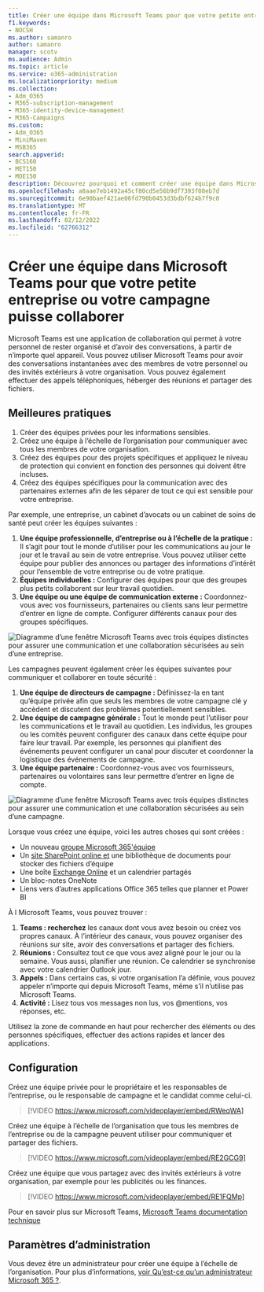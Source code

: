 ```yaml
---
title: Créer une équipe dans Microsoft Teams pour que votre petite entreprise ou votre campagne puisse collaborer
f1.keywords:
- NOCSH
ms.author: samanro
author: samanro
manager: scotv
ms.audience: Admin
ms.topic: article
ms.service: o365-administration
ms.localizationpriority: medium
ms.collection:
- Adm_O365
- M365-subscription-management
- M365-identity-device-management
- M365-Campaigns
ms.custom:
- Adm_O365
- MiniMaven
- MSB365
search.appverid:
- BCS160
- MET150
- MOE150
description: Découvrez pourquoi et comment créer une équipe dans Microsoft Teams pour que votre petite entreprise ou votre campagne puisse collaborer.
ms.openlocfilehash: a8aae7eb1492a45cf80cd5e56b9df7393f08eb7d
ms.sourcegitcommit: 6e90baef421ae06fd790b0453d3bdbf624b7f9c0
ms.translationtype: MT
ms.contentlocale: fr-FR
ms.lasthandoff: 02/12/2022
ms.locfileid: "62766312"
---
```

# <a name="create-a-team-in-microsoft-teams-so-your-small-business-or-campaign-can-collaborate"></a>Créer une équipe dans Microsoft Teams pour que votre petite entreprise ou votre campagne puisse collaborer

Microsoft Teams est une application de collaboration qui permet à votre personnel de rester organisé et d’avoir des conversations, à partir de n’importe quel appareil. Vous pouvez utiliser Microsoft Teams pour avoir des conversations instantanées avec des membres de votre personnel ou des invités extérieurs à votre organisation. Vous pouvez également effectuer des appels téléphoniques, héberger des réunions et partager des fichiers.

## <a name="best-practices"></a>Meilleures pratiques

1. Créer des équipes privées pour les informations sensibles.
1. Créez une équipe à l’échelle de l’organisation pour communiquer avec tous les membres de votre organisation.
1. Créez des équipes pour des projets spécifiques et appliquez le niveau de protection qui convient en fonction des personnes qui doivent être incluses.
1. Créez des équipes spécifiques pour la communication avec des partenaires externes afin de les séparer de tout ce qui est sensible pour votre entreprise.

Par exemple, une entreprise, un cabinet d’avocats ou un cabinet de soins de santé peut créer les équipes suivantes :

1. **Une équipe professionnelle, d’entreprise ou à l’échelle de la pratique :** Il s’agit pour tout le monde d’utiliser pour les communications au jour le jour et le travail au sein de votre entreprise. Vous pouvez utiliser cette équipe pour publier des annonces ou partager des informations d’intérêt pour l’ensemble de votre entreprise ou de votre pratique.
1. **Équipes individuelles :** Configurer des équipes pour que des groupes plus petits collaborent sur leur travail quotidien.
1. **Une équipe ou une équipe de communication externe :** Coordonnez-vous avec vos fournisseurs, partenaires ou clients sans leur permettre d’entrer en ligne de compte. Configurer différents canaux pour des groupes spécifiques.

![Diagramme d’une fenêtre Microsoft Teams avec trois équipes distinctes pour assurer une communication et une collaboration sécurisées au sein d’une entreprise.](../media/m365-democracy-teams-business-collab.png)

Les campagnes peuvent également créer les équipes suivantes pour communiquer et collaborer en toute sécurité :

1. **Une équipe de directeurs de campagne :** Définissez-la en tant qu’équipe privée afin que seuls les membres de votre campagne clé y accèdent et discutent des problèmes potentiellement sensibles.
2. **Une équipe de campagne générale :** Tout le monde peut l’utiliser pour les communications et le travail au quotidien. Les individus, les groupes ou les comités peuvent configurer des canaux dans cette équipe pour faire leur travail. Par exemple, les personnes qui planifient des événements peuvent configurer un canal pour discuter et coordonner la logistique des événements de campagne.
3. **Une équipe partenaire :** Coordonnez-vous avec vos fournisseurs, partenaires ou volontaires sans leur permettre d’entrer en ligne de compte.

![Diagramme d’une fenêtre Microsoft Teams avec trois équipes distinctes pour assurer une communication et une collaboration sécurisées au sein d’une campagne.](../media/m365-democracy-teams-collab.png)

Lorsque vous créez une équipe, voici les autres choses qui sont créées :

- Un nouveau [groupe Microsoft 365'équipe](/MicrosoftTeams/office-365-groups)
- Un [site SharePoint online et](/MicrosoftTeams/sharepoint-onedrive-interact) une bibliothèque de documents pour stocker des fichiers d’équipe
- Une boîte [Exchange Online](/MicrosoftTeams/exchange-teams-interact) et un calendrier partagés
- Un bloc-notes OneNote
- Liens vers d’autres applications Office 365 telles que planner et Power BI

À l Microsoft Teams, vous pouvez trouver :

1. **Teams : recherchez** les canaux dont vous avez besoin ou créez vos propres canaux. À l’intérieur des canaux, vous pouvez organiser des réunions sur site, avoir des conversations et partager des fichiers.
2. **Réunions :** Consultez tout ce que vous avez aligné pour le jour ou la semaine. Vous aussi, planifier une réunion. Ce calendrier se synchronise avec votre calendrier Outlook jour.
3. **Appels :** Dans certains cas, si votre organisation l’a définie, vous pouvez appeler n’importe qui depuis Microsoft Teams, même s’il n’utilise pas Microsoft Teams.
4. **Activité :** Lisez tous vos messages non lus, vos @mentions, vos réponses, etc.

Utilisez la zone de commande en haut pour rechercher des éléments ou des personnes spécifiques, effectuer des actions rapides et lancer des applications.

## <a name="set-it-up"></a>Configuration

Créez une équipe privée pour le propriétaire et les responsables de l’entreprise, ou le responsable de campagne et le candidat comme celui-ci.

> [!VIDEO https://www.microsoft.com/videoplayer/embed/RWeqWA]

Créez une équipe à l’échelle de l’organisation que tous les membres de l’entreprise ou de la campagne peuvent utiliser pour communiquer et partager des fichiers.

> [!VIDEO https://www.microsoft.com/videoplayer/embed/RE2GCG9]

Créez une équipe que vous partagez avec des invités extérieurs à votre organisation, par exemple pour les publicités ou les finances.

> [!VIDEO https://www.microsoft.com/videoplayer/embed/RE1FQMp]

Pour en savoir plus sur Microsoft Teams, [Microsoft Teams documentation technique](/microsoftteams/microsoft-teams)

## <a name="admin-settings"></a>Paramètres d’administration

Vous devez être un administrateur pour créer une équipe à l’échelle de l’organisation. Pour plus d’informations, [voir Qu’est-ce qu’un administrateur Microsoft 365 ?](https://support.office.com/article/what-is-an-admin-e123627e-4892-4461-b9aa-1b6d57a5cfa4?ui=en-US&rs=en-US&ad=US).